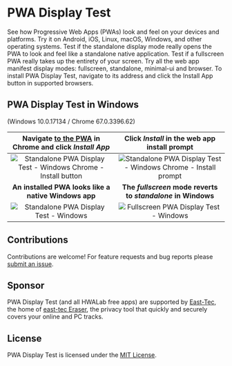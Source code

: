 # PWA Display Test
See how Progressive Web Apps (PWAs) look and feel on your devices and platforms. Try it on Android, iOS, Linux, macOS, Windows, and other operating systems. Test if the standalone display mode really opens the PWA to look and feel like a standalone native application. Test if a fullscreen PWA really takes up the entirety of your screen. Try all the web app manifest display modes: fullscreen, standalone, minimal-ui and browser. To install PWA Display Test, navigate to its address and click the Install App button in supported browsers.

## PWA Display Test in Windows

(Windows 10.0.17134 / Chrome 67.0.3396.62)

| Navigate [to the PWA](https://pwadtest.hwalab.com/standalone/) in Chrome and click _Install App_ | Click _Install_ in the web app install prompt |
| :---: | :---: |
| ![Standalone PWA Display Test - Windows Chrome - Install button](https://github.com/hwalab-developer/repo-assets/blob/master/pwadisplaytest/readme/standalone-pwa-windows-chrome-install-button.png?raw) | ![Standalone PWA Display Test - Windows Chrome - Install prompt](https://github.com/hwalab-developer/repo-assets/blob/master/pwadisplaytest/readme/standalone-pwa-windows-chrome-install-prompt.png?raw) |
| **An installed PWA looks like a native Windows app** | **The _fullscreen_ mode reverts to _standalone_ in Windows** |
| ![Standalone PWA Display Test - Windows](https://github.com/hwalab-developer/repo-assets/blob/master/pwadisplaytest/readme/standalone-pwa-windows-chrome.png?raw) | ![Fullscreen PWA Display Test - Windows](https://github.com/hwalab-developer/repo-assets/blob/master/pwadisplaytest/readme/fullscreen-pwa-windows-chrome.png?raw) |

## Contributions

Contributions are welcome! For feature requests and bug reports please [submit an issue](https://github.com/hwalab-developer/PWADisplayTest/issues).

## Sponsor

PWA Display Test (and all HWALab free apps) are supported by [East-Tec](http://www.east-tec.com), the home of [east-tec Eraser](http://www.east-tec.com/eraser/), the privacy tool that quickly and securely covers your online and PC tracks.

## License

PWA Display Test is licensed under the [MIT License](LICENSE).
